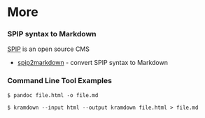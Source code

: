# More


### SPIP syntax to Markdown

[SPIP](http://spip.net) is an open source CMS

- [spip2markdown](https://github.com/nhoizey/spip2markdown) - convert SPIP syntax to Markdown


### Command Line Tool Examples

```
$ pandoc file.html -o file.md
```


```
$ kramdown --input html --output kramdown file.html > file.md
```
